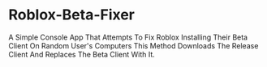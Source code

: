 # Roblox-Beta-Fixer
A Simple Console App That Attempts To Fix Roblox Installing Their Beta Client On Random User's Computers This Method Downloads The Release Client And Replaces The Beta Client With It.
